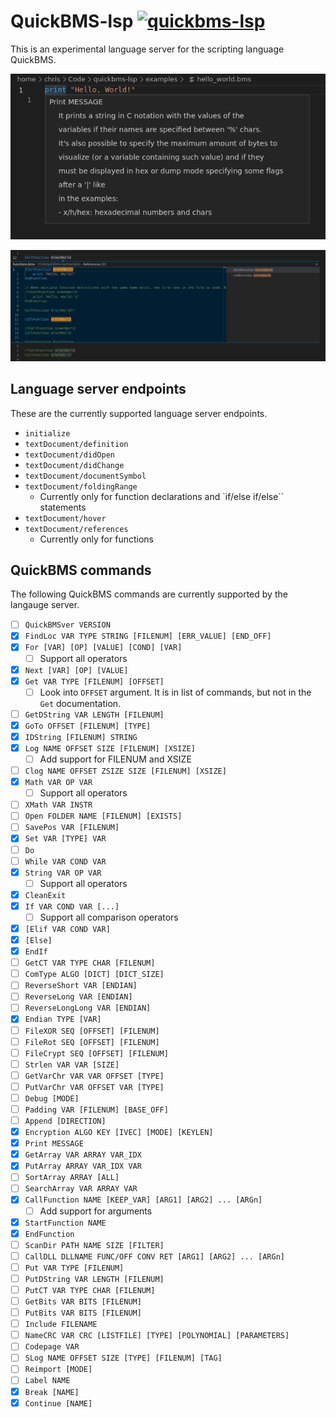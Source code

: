 # QuickBMS-lsp [![quickbms-lsp](https://github.com/ExcaliburZero/quickbms-lsp/actions/workflows/quickbms-lsp.yml/badge.svg)](https://github.com/ExcaliburZero/quickbms-lsp/actions/workflows/quickbms-lsp.yml)
This is an experimental language server for the scripting language QuickBMS.

![An example of the hover documentation for the "print" keyword being shown in Visual Studio Code for a hello world program.](images/vscode_hover_keyword_documentation_01.png)

![An example of the goto references function for a "GreetWorld" function being shown in Visual Studio Code for a functions example script.](images/vscode_references_function_01.png)

## Language server endpoints
These are the currently supported language server endpoints.
* `initialize`
* `textDocument/definition`
* `textDocument/didOpen`
* `textDocument/didChange`
* `textDocument/documentSymbol`
* `textDocument/foldingRange`
    * Currently only for function declarations and `if/else if/else`` statements
* `textDocument/hover`
* `textDocument/references`
    * Currently only for functions

## QuickBMS commands
The following QuickBMS commands are currently supported by the langauge server.

* [ ] `QuickBMSver VERSION`
* [x] `FindLoc VAR TYPE STRING [FILENUM] [ERR_VALUE] [END_OFF]`
* [x] `For [VAR] [OP] [VALUE] [COND] [VAR]`
    * [ ] Support all operators
* [x] `Next [VAR] [OP] [VALUE]`
* [x] `Get VAR TYPE [FILENUM] [OFFSET]`
    * [ ] Look into `OFFSET` argument. It is in list of commands, but not in the `Get` documentation.
* [ ] `GetDString VAR LENGTH [FILENUM]`
* [x] `GoTo OFFSET [FILENUM] [TYPE]`
* [x] `IDString [FILENUM] STRING`
* [x] `Log NAME OFFSET SIZE [FILENUM] [XSIZE]`
    * [ ] Add support for FILENUM and XSIZE
* [ ] `Clog NAME OFFSET ZSIZE SIZE [FILENUM] [XSIZE]`
* [x] `Math VAR OP VAR`
    * [ ] Support all operators
* [ ] `XMath VAR INSTR`
* [ ] `Open FOLDER NAME [FILENUM] [EXISTS]`
* [ ] `SavePos VAR [FILENUM]`
* [x] `Set VAR [TYPE] VAR`
* [ ] `Do`
* [ ] `While VAR COND VAR`
* [x] `String VAR OP VAR`
    * [ ] Support all operators
* [x] `CleanExit`
* [x] `If VAR COND VAR [...]`
    * [ ] Support all comparison operators
* [x] `[Elif VAR COND VAR]`
* [x] `[Else]`
* [x] `EndIf`
* [ ] `GetCT VAR TYPE CHAR [FILENUM]`
* [ ] `ComType ALGO [DICT] [DICT_SIZE]`
* [ ] `ReverseShort VAR [ENDIAN]`
* [ ] `ReverseLong VAR [ENDIAN]`
* [ ] `ReverseLongLong VAR [ENDIAN]`
* [x] `Endian TYPE [VAR]`
* [ ] `FileXOR SEQ [OFFSET] [FILENUM]`
* [ ] `FileRot SEQ [OFFSET] [FILENUM]`
* [ ] `FileCrypt SEQ [OFFSET] [FILENUM]`
* [ ] `Strlen VAR VAR [SIZE]`
* [ ] `GetVarChr VAR VAR OFFSET [TYPE]`
* [ ] `PutVarChr VAR OFFSET VAR [TYPE]`
* [ ] `Debug [MODE]`
* [ ] `Padding VAR [FILENUM] [BASE_OFF]`
* [ ] `Append [DIRECTION]`
* [x] `Encryption ALGO KEY [IVEC] [MODE] [KEYLEN]`
* [x] `Print MESSAGE`
* [x] `GetArray VAR ARRAY VAR_IDX`
* [x] `PutArray ARRAY VAR_IDX VAR`
* [ ] `SortArray ARRAY [ALL]`
* [ ] `SearchArray VAR ARRAY VAR`
* [x] `CallFunction NAME [KEEP_VAR] [ARG1] [ARG2] ... [ARGn]`
    * [ ] Add support for arguments
* [x] `StartFunction NAME`
* [x] `EndFunction`
* [ ] `ScanDir PATH NAME SIZE [FILTER]`
* [ ] `CallDLL DLLNAME FUNC/OFF CONV RET [ARG1] [ARG2] ... [ARGn]`
* [ ] `Put VAR TYPE [FILENUM]`
* [ ] `PutDString VAR LENGTH [FILENUM]`
* [ ] `PutCT VAR TYPE CHAR [FILENUM]`
* [ ] `GetBits VAR BITS [FILENUM]`
* [ ] `PutBits VAR BITS [FILENUM]`
* [ ] `Include FILENAME`
* [ ] `NameCRC VAR CRC [LISTFILE] [TYPE] [POLYNOMIAL] [PARAMETERS]`
* [ ] `Codepage VAR`
* [ ] `SLog NAME OFFSET SIZE [TYPE] [FILENUM] [TAG]`
* [ ] `Reimport [MODE]`
* [ ] `Label NAME`
* [x] `Break [NAME]`
* [x] `Continue [NAME]`